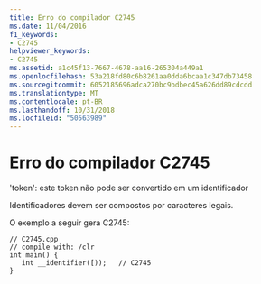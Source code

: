 ```yaml
---
title: Erro do compilador C2745
ms.date: 11/04/2016
f1_keywords:
- C2745
helpviewer_keywords:
- C2745
ms.assetid: a1c45f13-7667-4678-aa16-265304a449a1
ms.openlocfilehash: 53a218fd80c6b8261aa0dda6bcaa1c347db73458
ms.sourcegitcommit: 6052185696adca270bc9bdbec45a626dd89cdcdd
ms.translationtype: MT
ms.contentlocale: pt-BR
ms.lasthandoff: 10/31/2018
ms.locfileid: "50563989"
---
```

# <a name="compiler-error-c2745"></a>Erro do compilador C2745

'token': este token não pode ser convertido em um identificador

Identificadores devem ser compostos por caracteres legais.

O exemplo a seguir gera C2745:

```
// C2745.cpp
// compile with: /clr
int main() {
   int __identifier([));   // C2745
}
```